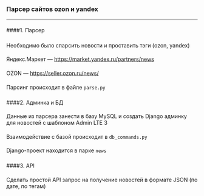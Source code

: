 ### Парсер сайтов ozon и yandex
_______

####
####1. Парсер
###
Необходимо было спарсить новости и проставить тэги (ozon, yandex)
####
Яндекс.Маркет — https://market.yandex.ru/partners/news
####
OZON — https://seller.ozon.ru/news/
####
Парсинг происходит в файле `parse.py`
###
####2. Админка и БД
####
Данные из парсера занести в базу MySQL и создать Django админку для новостей с шаблоном Admin LTE 3
####
Взаимодействие с базой происходит в `db_commands.py`
####
Django-проект находится в парке `news`
###
####3. API
####
Сделать простой API запрос на получение новостей в формате JSON (по дате, по тегам)
